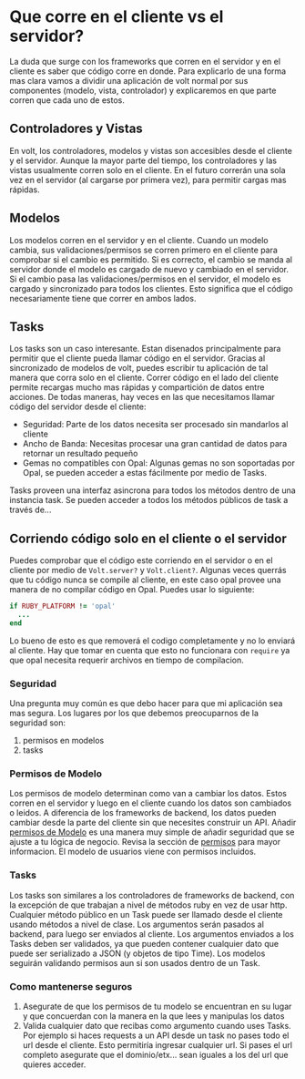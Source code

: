 # Que corre en el cliente vs el servidor?

La duda que surge con los frameworks que corren en el servidor y en el cliente es saber que código corre en donde. Para explicarlo de una forma mas clara vamos a dividir una aplicación de volt normal por sus componentes (modelo, vista, controlador) y explicaremos en que parte corren que cada uno de estos.

## Controladores y Vistas

En volt, los controladores, modelos y vistas son accesibles desde el cliente y el servidor. Aunque la mayor parte del tiempo, los controladores y las vistas usualmente corren solo en el cliente. En el futuro correrán una sola vez en el servidor (al cargarse por primera vez), para permitir cargas mas rápidas.

## Modelos

Los modelos corren en el servidor y en el cliente. Cuando un modelo cambia, sus validaciones/permisos se corren primero en el cliente para comprobar si el cambio es permitido. Si es correcto, el cambio se manda al servidor donde el modelo es cargado de nuevo y cambiado en el servidor. Si el cambio pasa las validaciones/permisos en el servidor, el modelo es cargado y sincronizado para todos los clientes. Esto significa que el código necesariamente tiene que correr en ambos lados.

## Tasks

Los tasks son un caso interesante. Estan disenados principalmente para permitir que el cliente pueda llamar código en el servidor. Gracias al sincronizado de modelos de volt, puedes escribir tu aplicación de tal manera que corra solo en el cliente. Correr código en el lado del cliente permite recargas mucho mas rápidas y compartición de datos entre acciones. De todas maneras, hay veces en las que necesitamos llamar código del servidor desde el cliente:

- Seguridad: Parte de los datos necesita ser procesado sin mandarlos al cliente
- Ancho de Banda: Necesitas procesar una gran cantidad de datos para retornar un resultado pequeño
- Gemas no compatibles con Opal: Algunas gemas no son soportadas por Opal, se pueden acceder a estas fácilmente por medio de Tasks.

Tasks proveen una interfaz asincrona para todos los métodos dentro de una instancia task. Se pueden acceder a todos los métodos públicos de task a través de...

## Corriendo código solo en el cliente o el servidor

Puedes comprobar que el código este corriendo en el servidor o en el cliente por medio de ```Volt.server?``` y ```Volt.client?```. Algunas veces querrás que tu código nunca se compile al cliente, en este caso opal provee una manera de no compilar código en Opal. Puedes usar lo siguiente:

```ruby
if RUBY_PLATFORM != 'opal'
  ...
end
```

Lo bueno de esto es que removerá el codigo completamente y no lo enviará al cliente. Hay que tomar en cuenta que esto no funcionara con ```require``` ya que opal necesita requerir archivos en tiempo de compilacion.

### Seguridad

Una pregunta muy común es que debo hacer para que mi aplicación sea mas segura. Los lugares por los que debemos preocuparnos de la seguridad son:
1) permisos en modelos
2) tasks

### Permisos de Modelo

Los permisos de modelo determinan como van a cambiar los datos. Estos corren en el servidor y luego en el cliente  cuando los datos son cambiados o leidos.  A diferencia de los frameworks de backend, los datos pueden cambiar desde la parte del cliente sin que necesites construir un API. Añadir [permisos de Modelo](docs/permissions.md) es una manera muy simple de añadir seguridad que se ajuste a tu lógica de negocio.  Revisa la sección de [permisos](docs/permissions.md) para mayor informacion. El modelo de usuarios viene con permisos incluidos.

### Tasks

Los tasks son similares a los controladores de frameworks de backend, con la excepción de que trabajan a nivel de métodos ruby en vez de usar http. Cualquier método público en un Task puede ser llamado desde el cliente usando métodos a nivel de clase. Los argumentos serán pasados al backend, para luego ser enviados al cliente. Los argumentos enviados a los Tasks deben ser validados, ya que pueden contener cualquier dato que puede ser serializado a JSON (y objetos de tipo Time). Los modelos seguirán validando permisos aun si son usados dentro de un Task.

### Como mantenerse seguros

1) Asegurate de que los permisos de tu modelo se encuentran en su lugar y que concuerdan con la manera en la que lees y manipulas los datos
2) Valida cualquier dato que recibas como argumento cuando uses Tasks. Por ejemplo si haces requests a un API desde un task no pases todo el url desde el cliente.  Esto permitiría ingresar cualquier url. Si pases el url completo asegurate que el dominio/etx... sean iguales a los del url que quieres acceder.
